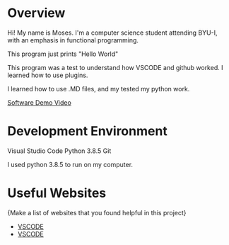 # Overview

Hi! My name is Moses. I'm a computer science student attending BYU-I,
with an emphasis in functional programming.

This program just prints "Hello World"

This program was a test to understand how VSCODE and github worked. 
I learned how to use plugins.

I learned how to use .MD files, and my tested my python work.

[Software Demo Video](https://youtu.be/z0R8PfonWac)

# Development Environment

Visual Studio Code
Python 3.8.5
Git

I used python 3.8.5 to run on my computer.

# Useful Websites

{Make a list of websites that you found helpful in this project}
* [VSCODE](https://code.visualstudio.com/docs/editor/versioncontrol)
* [VSCODE](https://code.visualstudio.com/docs/editor/github)
